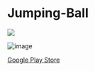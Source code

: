 # Jumping-Ball

![](https://github.com/furkanselcuk11/Jumping-Ball/blob/main/Assets/Textures/jump-ball.gif)

![image](https://user-images.githubusercontent.com/64227907/197330465-a3147092-a89b-4bc7-9141-a25b35ae9a7f.png)

[Google Play Store](https://play.google.com/store/apps/details?id=com.FurkanSelcuk.JumpingBall)
